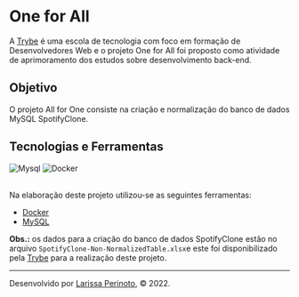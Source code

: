 # One for All

A [Trybe](https://www.betrybe.com/) é uma escola de tecnologia com foco em formação de Desenvolvedores Web e o projeto One for All foi proposto como atividade de aprimoramento dos estudos sobre desenvolvimento back-end. 

## Objetivo

O projeto All for One consiste na criação e normalização do banco de dados MySQL SpotifyClone.

## Tecnologias e Ferramentas
<div>
    <img src="https://img.shields.io/badge/MySQL-005C84?style=for-the-badge&logo=mysql&logoColor=white" alt="Mysql"/>
    <img src="https://img.shields.io/badge/Docker-2CA5E0?style=for-the-badge&logo=docker&logoColor=white" alt="Docker"/> 
</div>

<br>

Na elaboração deste projeto utilizou-se as seguintes ferramentas:

- [Docker](https://www.docker.com/)
- [MySQL](https://www.mysql.com/)

**Obs.:** os dados para a criação do banco de dados SpotifyClone estão no arquivo `SpotifyClone-Non-NormalizedTable.xlsx`e este foi disponibilizado pela [Trybe](https://www.betrybe.com/)  para a realização deste projeto.

---
 
Desenvolvido por [Larissa Perinoto](www.linkedin.com/in/larissaperinoto), © 2022.
